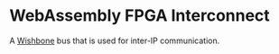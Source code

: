 # WebAssembly FPGA Interconnect

A [Wishbone](https://opencores.org/cdn/downloads/wbspec_b4.pdf) bus that is used 
for inter-IP communication.
